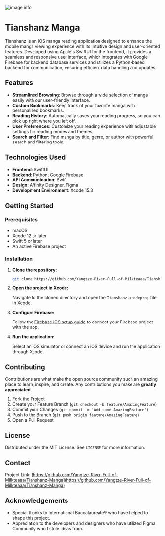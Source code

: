 ![image info](./cover.png)

# Tianshanz Manga

Tianshanz is an iOS manga reading application designed to enhance the mobile manga viewing experience with its intuitive design and user-oriented features. Developed using Apple's SwiftUI for the frontend, it provides a seamless and responsive user interface, which integrates with Google Firebase for backend database services and utilizes a Python-based backend for communication, ensuring efficient data handling and updates.

## Features

- **Streamlined Browsing**: Browse through a wide selection of manga easily with our user-friendly interface.
- **Custom Bookmarks**: Keep track of your favorite manga with personalized bookmarks.
- **Reading History**: Automatically saves your reading progress, so you can pick up right where you left off.
- **User Preferences**: Customize your reading experience with adjustable settings for reading modes and themes.
- **Search and Filter**: Find manga by title, genre, or author with powerful search and filtering tools.

## Technologies Used

- **Frontend**: SwiftUI
- **Backend**: Python, Google Firebase
- **API Communication**: Swift
- **Design**: Affinity Designer, Figma
- **Development Environment**: Xcode 15.3

## Getting Started

### Prerequisites

- macOS
- Xcode 12 or later
- Swift 5 or later
- An active Firebase project

### Installation

1. **Clone the repository:**

   ```bash
   git clone https://github.com/Yangtze-River-Full-of-Milkteaaa/Tianshanz-Manga.git
   ```

2. **Open the project in Xcode:**

   Navigate to the cloned directory and open the `Tianshanz.xcodeproj` file in Xcode.

3. **Configure Firebase:**

   Follow the [Firebase iOS setup guide](https://firebase.google.com/docs/ios/setup) to connect your Firebase project with the app.

4. **Run the application:**

   Select an iOS simulator or connect an iOS device and run the application through Xcode.

## Contributing

Contributions are what make the open source community such an amazing place to learn, inspire, and create. Any contributions you make are **greatly appreciated**.

1. Fork the Project
2. Create your Feature Branch (`git checkout -b feature/AmazingFeature`)
3. Commit your Changes (`git commit -m 'Add some AmazingFeature'`)
4. Push to the Branch (`git push origin feature/AmazingFeature`)
5. Open a Pull Request

## License

Distributed under the MIT License. See `LICENSE` for more information.

## Contact

Project Link: [https://github.com/Yangtze-River-Full-of-Milkteaaa/Tianshanz-Manga](https://github.com/Yangtze-River-Full-of-Milkteaaa/Tianshanz-Manga)

## Acknowledgements

- Special thanks to International Baccalaureate® who have helped to shape this project.
- Appreciation to the developers and designers who have utilized Figma Community who I stole ideas from.
